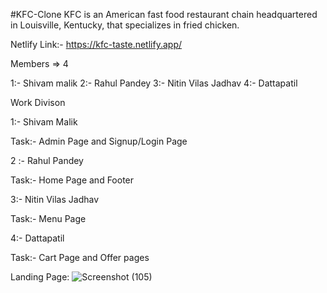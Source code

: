 #KFC-Clone
KFC is an American fast food restaurant chain headquartered in Louisville, Kentucky, that specializes in fried chicken.


Netlify Link:- https://kfc-taste.netlify.app/

Members => 4

1:- Shivam malik
2:- Rahul Pandey 
3:- Nitin Vilas Jadhav
4:- Dattapatil


Work Divison

1:- Shivam Malik

Task:- Admin Page and Signup/Login Page

2 :- Rahul Pandey

Task:- Home Page and Footer

3:- Nitin Vilas Jadhav

Task:- Menu Page

4:- Dattapatil

Task:- Cart Page and Offer pages


Landing Page:
![Screenshot (105)](https://user-images.githubusercontent.com/110033165/221638908-ab8605de-dc67-4387-bf1f-556938566ab6.png)

